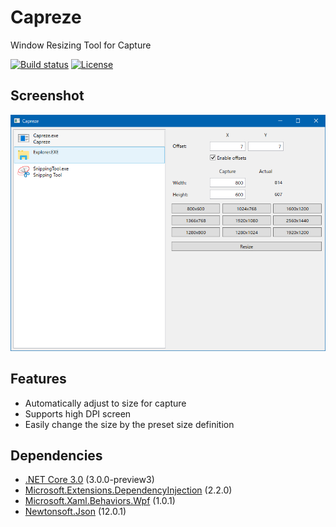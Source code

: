 # Capreze

Window Resizing Tool for Capture

[![Build status](https://ci.appveyor.com/api/projects/status/15s539p3yeafj991?svg=true)](https://ci.appveyor.com/project/karamem0/capreze)
[![License](https://img.shields.io/github/license/karamem0/Capreze.svg)](https://github.com/karamem0/Capreze/blob/master/LICENSE)

## Screenshot

![Screenshot](./img/screenshot.png)

## Features

- Automatically adjust to size for capture
- Supports high DPI screen
- Easily change the size by the preset size definition

## Dependencies

- [.NET Core 3.0](https://dotnet.microsoft.com/download/dotnet-core/3.0) (3.0.0-preview3)
- [Microsoft.Extensions.DependencyInjection](https://www.nuget.org/packages/Microsoft.Extensions.DependencyInjection/2.2.0) (2.2.0)
- [Microsoft.Xaml.Behaviors.Wpf](https://www.nuget.org/packages/Microsoft.Xaml.Behaviors.Wpf) (1.0.1)
- [Newtonsoft.Json](https://www.nuget.org/packages/Newtonsoft.Json) (12.0.1)

